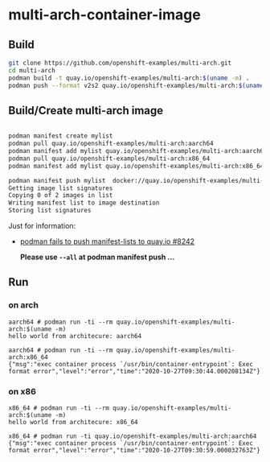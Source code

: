 # multi-arch-container-image

## Build

```bash
git clone https://github.com/openshift-examples/multi-arch.git
cd multi-arch
podman build -t quay.io/openshift-examples/multi-arch:$(uname -m) .
podman push --format v2s2 quay.io/openshift-examples/multi-arch:$(uname -m)
```

## Build/Create multi-arch image

```bash

podman manifest create mylist
podman pull quay.io/openshift-examples/multi-arch:aarch64
podman manifest add mylist quay.io/openshift-examples/multi-arch:aarch64
podman pull quay.io/openshift-examples/multi-arch:x86_64
podman manifest add mylist quay.io/openshift-examples/multi-arch:x86_64

podman manifest push mylist  docker://quay.io/openshift-examples/multi-arch:multi
Getting image list signatures
Copying 0 of 2 images in list
Writing manifest list to image destination
Storing list signatures
```

Just for information: 
 * [podman fails to push manifest-lists to quay.io #8242](https://github.com/containers/podman/issues/8242)
   
   **Please use `--all` at podman manifest push ...**


## Run

### on arch
```
aarch64 # podman run -ti --rm quay.io/openshift-examples/multi-arch:$(uname -m)
hello world from architecure: aarch64

aarch64 # podman run -ti --rm quay.io/openshift-examples/multi-arch:x86_64
{"msg":"exec container process `/usr/bin/container-entrypoint`: Exec format error","level":"error","time":"2020-10-27T09:30:44.000208134Z"}

```

### on x86
```
x86_64 # podman run -ti --rm quay.io/openshift-examples/multi-arch:$(uname -m)
hello world from architecure: x86_64

x86_64 # podman run -ti quay.io/openshift-examples/multi-arch:aarch64
{"msg":"exec container process `/usr/bin/container-entrypoint`: Exec format error","level":"error","time":"2020-10-27T09:30:59.000032763Z"}

```
